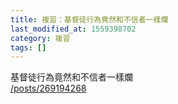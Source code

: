 ```yaml
---
title: 複習：基督徒行為竟然和不信者一樣爛
last_modified_at: 1559398702
category: 複習
tags: []
---
```


<p>基督徒行為竟然和不信者一樣爛<br>
<a href="/posts/269194268" target="_blank">/posts/269194268</a></p>

<p>&nbsp;</p>

